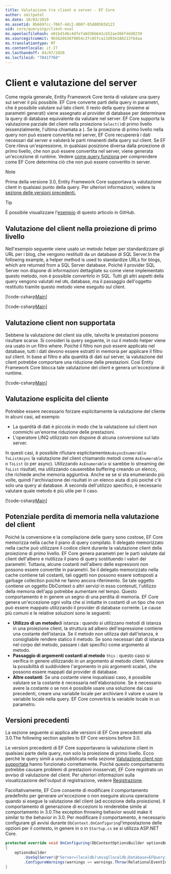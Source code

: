 ```yaml
---
title: Valutazione tra client e server - EF Core
author: smitpatel
ms.date: 10/03/2019
ms.assetid: 8b6697cc-7067-4dc2-8007-85d80503d123
uid: core/querying/client-eval
ms.openlocfilehash: e01bd146c4dfe7a8d36b641cb52ae366fddd8239
ms.sourcegitcommit: 9b562663679854c37c05fca13d93e180213fb4aa
ms.translationtype: MT
ms.contentlocale: it-IT
ms.lasthandoff: 04/07/2020
ms.locfileid: "78417760"
---
```

# <a name="client-vs-server-evaluation"></a>Client e valutazione del server

Come regola generale, Entity Framework Core tenta di valutare una query sul server il più possibile. EF Core converte parti della query in parametri, che è possibile valutare sul lato client. Il resto della query (insieme ai parametri generati) viene assegnato al provider di database per determinare la query di database equivalente da valutare nel server. EF Core supporta la valutazione parziale del client nella proiezione `Select()`di primo livello (essenzialmente, l'ultima chiamata a ). Se la proiezione di primo livello nella query non può essere convertita nel server, EF Core recupererà i dati necessari dal server e valuterà le parti rimanenti della query sul client. Se EF Core rileva un'espressione, in qualsiasi posizione diversa dalla proiezione di primo livello, che non può essere convertita nel server, viene generata un'eccezione di runtime. Vedere [come query funziona](xref:core/querying/how-query-works) per comprendere come EF Core determina ciò che non può essere convertito in server.

> [!NOTE]
> Prima della versione 3.0, Entity Framework Core supportava la valutazione client in qualsiasi punto della query. Per ulteriori informazioni, vedere la [sezione delle versioni precedenti.](#previous-versions)

> [!TIP]
> È possibile visualizzare l'[esempio](https://github.com/dotnet/EntityFramework.Docs/tree/master/samples/core/Querying) di questo articolo in GitHub.

## <a name="client-evaluation-in-the-top-level-projection"></a>Valutazione del client nella proiezione di primo livello

Nell'esempio seguente viene usato un metodo helper per standardizzare gli URL per i blog, che vengono restituiti da un database di SQL Server.In the following example, a helper method is used to standardize URLs for blogs, which are returned from a SQL Server database. Poiché il provider SQL Server non dispone di informazioni dettagliate su come viene implementato questo metodo, non è possibile convertirlo in SQL. Tutti gli altri aspetti della query vengono valutati nel `URL` database, ma il passaggio dell'oggetto restituito tramite questo metodo viene eseguito sul client.

[!code-csharp[Main](../../../samples/core/Querying/ClientEval/Sample.cs#ClientProjection)]

[!code-csharp[Main](../../../samples/core/Querying/ClientEval/Sample.cs#ClientMethod)]

## <a name="unsupported-client-evaluation"></a>Valutazione client non supportata

Sebbene la valutazione del client sia utile, talvolta le prestazioni possono risultare scarse. Si consideri la query seguente, in cui il metodo helper viene ora usato in un filtro where. Poiché il filtro non può essere applicato nel database, tutti i dati devono essere estratti in memoria per applicare il filtro sul client. In base al filtro e alla quantità di dati sul server, la valutazione del client potrebbe comportare una riduzione delle prestazioni. Così Entity Framework Core blocca tale valutazione del client e genera un'eccezione di runtime.

[!code-csharp[Main](../../../samples/core/Querying/ClientEval/Sample.cs#ClientWhere)]

## <a name="explicit-client-evaluation"></a>Valutazione esplicita del cliente

Potrebbe essere necessario forzare esplicitamente la valutazione del cliente in alcuni casi, ad esempio

- La quantità di dati è piccola in modo che la valutazione sul client non commichi un'enorme riduzione delle prestazioni.
- L'operatore LINQ utilizzato non dispone di alcuna conversione sul lato server.

In questi casi, è possibile rifiutare esplicitamente`AsAsyncEnumerable` `ToListAsync` la valutazione del client chiamando metodi come `AsEnumerable` o `ToList` (o per async). Utilizzando `AsEnumerable` si sarebbe lo streaming dei `ToList` risultati, ma utilizzando causerebbe buffering creando un elenco, che richiede anche memoria aggiuntiva. Anche se se si sta enumerando più volte, quindi l'archiviazione dei risultati in un elenco aiuta di più poiché c'è solo una query al database. A seconda dell'utilizzo specifico, è necessario valutare quale metodo è più utile per il caso.

[!code-csharp[Main](../../../samples/core/Querying/ClientEval/Sample.cs#ExplicitClientEval)]

## <a name="potential-memory-leak-in-client-evaluation"></a>Potenziale perdita di memoria nella valutazione del client

Poiché la conversione e la compilazione delle query sono costose, EF Core memorizza nella cache il piano di query compilato. Il delegato memorizzato nella cache può utilizzare il codice client durante la valutazione client della proiezione di primo livello. EF Core genera parametri per le parti valutate dal client dell'albero e riutilizza il piano di query sostituendo i valori dei parametri. Tuttavia, alcune costanti nell'albero delle espressioni non possono essere convertite in parametri. Se il delegato memorizzato nella cache contiene tali costanti, tali oggetti non possono essere sottoposti a garbage collection poiché ne fanno ancora riferimento. Se tale oggetto contiene un oggetto DbContext o altri servizi in esso contenuti, l'utilizzo della memoria dell'app potrebbe aumentare nel tempo. Questo comportamento è in genere un segno di una perdita di memoria. EF Core genera un'eccezione ogni volta che si imbatte in costanti di un tipo che non può essere mappato utilizzando il provider di database corrente. Le cause più comuni e le relative soluzioni sono le seguenti:

- **Utilizzo di un metodo**di istanza : quando si utilizzano metodi di istanza in una proiezione client, la struttura ad albero dell'espressione contiene una costante dell'istanza. Se il metodo non utilizza dati dall'istanza, è consigliabile rendere statico il metodo. Se sono necessari dati di istanza nel corpo del metodo, passare i dati specifici come argomento al metodo.
- **Passaggio di argomenti costanti al metodo** `this` : questo caso si verifica in genere utilizzando in un argomento al metodo client. Valutare la possibilità di suddividere l'argomento in più argomenti scalari, che possono essere mappati dal provider di database.
- **Altre costanti**: Se una costante viene inqualsiasi caso, è possibile valutare se la costante è necessaria nell'elaborazione. Se è necessario avere la costante o se non è possibile usare una soluzione dai casi precedenti, creare una variabile locale per archiviare il valore e usare la variabile locale nella query. EF Core convertirà la variabile locale in un parametro.

## <a name="previous-versions"></a>Versioni precedenti

La sezione seguente si applica alle versioni di EF Core precedenti alla 3.0.The following section applies to EF Core versions before 3.0.

Le versioni precedenti di EF Core supportavano la valutazione client in qualsiasi parte della query, non solo la proiezione di primo livello. Ecco perché le query simili a una pubblicata nella sezione [Valutazione client non supportata](#unsupported-client-evaluation) hanno funzionato correttamente. Poiché questo comportamento potrebbe causare problemi di prestazioni inosservati, EF Core registrato un avviso di valutazione del client. Per ulteriori informazioni sulla visualizzazione dell'output di registrazione, vedere [Registrazione](xref:core/miscellaneous/logging).

Facoltativamente, EF Core consente di modificare il comportamento predefinito per generare un'eccezione o non eseguire alcuna operazione quando si esegue la valutazione del client (ad eccezione della proiezione). Il comportamento di generazione di eccezioni lo renderebbe simile al comportamento in 3.0.The exception throwing behavior would make it similar to the behavior in 3.0. Per modificare il comportamento, è necessario configurare gli avvisi durante `DbContext.OnConfiguring`l'impostazione delle opzioni per il contesto, in genere in o in `Startup.cs` se si utilizza ASP.NET Core.

```csharp
protected override void OnConfiguring(DbContextOptionsBuilder optionsBuilder)
{
    optionsBuilder
        .UseSqlServer(@"Server=(localdb)\mssqllocaldb;Database=EFQuerying;Trusted_Connection=True;")
        .ConfigureWarnings(warnings => warnings.Throw(RelationalEventId.QueryClientEvaluationWarning));
}
```
